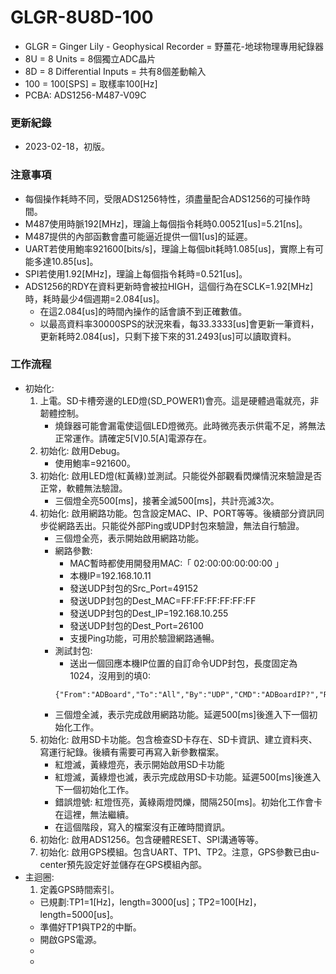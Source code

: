 # GLGR-8U8D-100
+ GLGR = Ginger Lily - Geophysical Recorder = 野薑花-地球物理專用紀錄器
+ 8U = 8 Units = 8個獨立ADC晶片
+ 8D = 8 Differential Inputs = 共有8個差動輸入
+ 100 = 100[SPS] = 取樣率100[Hz]
+ PCBA: ADS1256-M487-V09C

### 更新紀錄
+ 2023-02-18，初版。

### 注意事項
+ 每個操作耗時不同，受限ADS1256特性，須盡量配合ADS1256的可操作時間。
+ M487使用時脈192[MHz]，理論上每個指令耗時0.00521[us]=5.21[ns]。
+ M487提供的內部函數會盡可能逼近提供一個1[us]的延遲。
+ UART若使用鮑率921600[bits/s]，理論上每個bit耗時1.085[us]，實際上有可能多達10.85[us]。
+ SPI若使用1.92[MHz]，理論上每個指令耗時=0.521[us]。
+ ADS1256的RDY在資料更新時會被拉HIGH，這個行為在SCLK=1.92[MHz]時，耗時最少4個週期=2.084[us]。
  + 在這2.084[us]的時間內操作的話會讀不到正確數值。
  + 以最高資料率30000SPS的狀況來看，每33.3333[us]會更新一筆資料，更新耗時2.084[us]，只剩下接下來的31.2493[us]可以讀取資料。

### 工作流程
+ 初始化:
  1. 上電。SD卡槽旁邊的LED燈(SD_POWER1)會亮。這是硬體過電就亮，非韌體控制。
      + 燒錄器可能會漏電使這個LED燈微亮。此時微亮表示供電不足，將無法正常運作。請確定5[V]0.5[A]電源存在。
  2. 初始化: 啟用Debug。
      + 使用鮑率=921600。
  3. 初始化: 啟用LED燈(紅黃綠)並測試。只能從外部觀看閃爍情況來驗證是否正常，軟體無法驗證。
      + 三個燈全亮500[ms]，接著全滅500[ms]，共計亮滅3次。
  4. 初始化: 啟用網路功能。包含設定MAC、IP、PORT等等。後續部分資訊同步從網路丟出。只能從外部Ping或UDP封包來驗證，無法自行驗證。
      + 三個燈全亮，表示開始啟用網路功能。
      + 網路參數:
        + MAC暫時都使用開發用MAC:「 02:00:00:00:00:00 」
        + 本機IP=192.168.10.11
        + 發送UDP封包的Src_Port=49152
        + 發送UDP封包的Dest_MAC=FF:FF:FF:FF:FF:FF
        + 發送UDP封包的Dest_IP=192.168.10.255
        + 發送UDP封包的Dest_Port=26100
        + 支援Ping功能，可用於驗證網路通暢。
      + 測試封包:
        + 送出一個回應本機IP位置的自訂命令UDP封包，長度固定為1024，沒用到的填0:
        ```
        {"From":"ADBoard","To":"All","By":"UDP","CMD":"ADBoardIP?","Return":"192.168.10.11"}
        ```
      + 三個燈全滅，表示完成啟用網路功能。延遲500[ms]後進入下一個初始化工作。
  5. 初始化: 啟用SD卡功能。包含檢查SD卡存在、SD卡資訊、建立資料夾、寫運行紀錄。後續有需要可再寫入新參數檔案。
      + 紅燈滅，黃綠燈亮，表示開始啟用SD卡功能
      + 紅燈滅，黃綠燈也滅，表示完成啟用SD卡功能。延遲500[ms]後進入下一個初始化工作。
      + 錯誤燈號: 紅燈恆亮，黃綠兩燈閃爍，間隔250[ms]。初始化工作會卡在這裡，無法繼續。
      + 在這個階段，寫入的檔案沒有正確時間資訊。
  6. 初始化: 啟用ADS1256。包含硬體RESET、SPI溝通等等。
  7. 初始化: 啟用GPS模組。包含UART、TP1、TP2。注意，GPS參數已由u-center預先設定好並儲存在GPS模組內部。
+ 主迴圈:
  1. 定義GPS時間索引。
    + 已規劃:TP1=1[Hz]，length=3000[us]；TP2=100[Hz]，length=5000[us]。
    + 準備好TP1與TP2的中斷。
    + 開啟GPS電源。
    + 
  +
